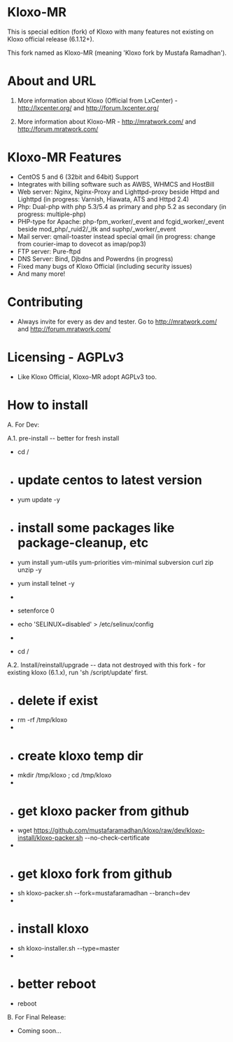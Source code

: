 # Kloxo-MR

This is special edition (fork) of Kloxo with many features not existing on Kloxo official release (6.1.12+).

This fork named as Kloxo-MR (meaning 'Kloxo fork by Mustafa Ramadhan').

# About and URL

1. More information about Kloxo (Official from LxCenter) - http://lxcenter.org/ and http://forum.lxcenter.org/

2. More information about Kloxo-MR - http://mratwork.com/ and http://forum.mratwork.com/

# Kloxo-MR Features

* CentOS 5 and 6 (32bit and 64bit) Support
* Integrates with billing software such as AWBS, WHMCS and HostBill
* Web server: Nginx, Nginx-Proxy and Lighttpd-proxy beside Httpd and Lighttpd (in progress: Varnish, Hiawata, ATS and Httpd 2.4)
* Php: Dual-php with php 5.3/5.4 as primary and php 5.2 as secondary (in progress: multiple-php)
* PHP-type for Apache: php-fpm_worker/_event and fcgid_worker/_event beside mod_php/_ruid2/_itk and suphp/_worker/_event
* Mail server: qmail-toaster instead special qmail (in progress: change from courier-imap to dovecot as imap/pop3)
* FTP server: Pure-ftpd
* DNS Server: Bind, Djbdns and Powerdns (in progress)
* Fixed many bugs of Kloxo Official (including security issues)
* And many more!

# Contributing

* Always invite for every as dev and tester. Go to http://mratwork.com/ and http://forum.mratwork.com/

# Licensing - AGPLv3

* Like Kloxo Official, Kloxo-MR adopt AGPLv3 too.

# How to install

A. For Dev:

A.1. pre-install -- better for fresh install

*    cd /

* # update centos to latest version
* yum update -y
* # install some packages like package-cleanup, etc
* yum install yum-utils yum-priorities vim-minimal subversion curl zip unzip -y
* yum install telnet -y
* 
* setenforce 0
* echo 'SELINUX=disabled' > /etc/selinux/config
* 
* cd /

A.2. Install/reinstall/upgrade -- data not destroyed with this fork - for existing kloxo (6.1.x), run 'sh /script/update' first.

* # delete if exist
* rm -rf /tmp/kloxo
* 
* # create kloxo temp dir
* mkdir /tmp/kloxo ; cd /tmp/kloxo
* 
* # get kloxo packer from github
* wget https://github.com/mustafaramadhan/kloxo/raw/dev/kloxo-install/kloxo-packer.sh --no-check-certificate
* 
* # get kloxo fork from github
* sh kloxo-packer.sh --fork=mustafaramadhan --branch=dev
* 
* # install kloxo
* sh kloxo-installer.sh --type=master
* 
* # better reboot
* reboot
   
B. For Final Release:

* Coming soon...
